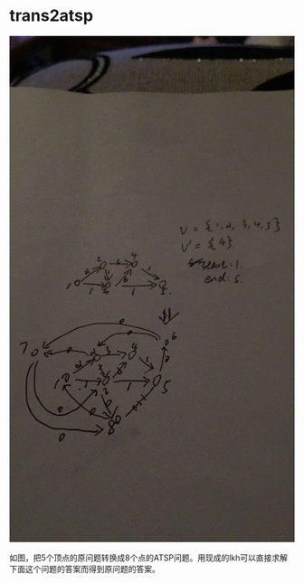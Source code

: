 # trans2atsp


![preview_v1](https://github.com/sowicm/trans2atsp/raw/master/preview1.png)

如图，把5个顶点的原问题转换成8个点的ATSP问题。用现成的lkh可以直接求解下面这个问题的答案而得到原问题的答案。

